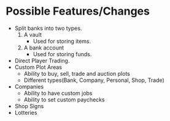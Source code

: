 Possible Features/Changes
=========================

- Split banks into two types.
  1) A vault
     - Used for storing items.
  2) A bank account
     - Used for storing funds.
- Direct Player Trading.
- Custom Plot Areas
  - Ability to buy, sell, trade and auction plots
  - Different types(Bank, Company, Personal, Shop, Trade) 
- Companies
  - Ability to have custom jobs
  - Ability to set custom paychecks
- Shop Signs
- Lotteries